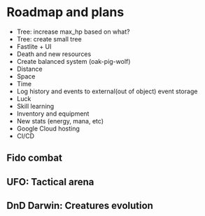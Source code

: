 # Roadmap and plans

* Tree: increase max_hp based on what?
* Tree: create small tree
* Fastlite + UI
* Death and new resources
* Create balanced system (oak-pig-wolf)
* Distance
* Space
* Time
* Log history and events to external(out of object) event storage
* Luck
* Skill learning
* Inventory and equipment
* New stats (energy, mana, etc)
* Google Cloud hosting
* CI/CD

## Fido combat

## UFO: Tactical arena

## DnD Darwin: Creatures evolution
